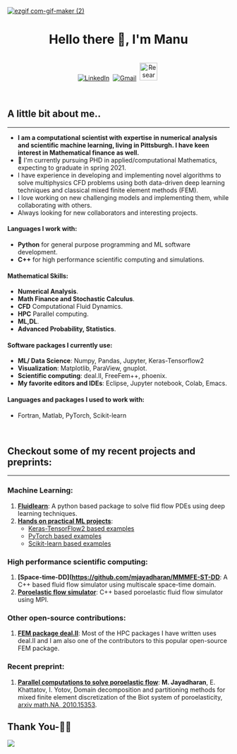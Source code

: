 



  [![ezgif com-gif-maker (2)](https://user-images.githubusercontent.com/35903705/97630615-3d917180-1a06-11eb-89ba-b0061ecd3954.gif)
](https://github.com/mjayadharan/MMMFE-ST-DD) 

<p>
  <h1 align="center"><b>Hello there 👋, I'm Manu </b></h1>
</p>



<p align="center">
<br>
<a href="https://www.linkedin.com/in/manu-jayadharan/"><img  src="https://img.shields.io/badge/linkedin-%230077B5.svg?&style=for-the-badge&logo=linkedin&logoColor=white" alt="LinkedIn" /></a>&nbsp;
  <a href="mailto:manu.jayadharan@gmail.com?subject=Hola%20Sumanth"><img src="https://img.shields.io/badge/gmail-%23D14836.svg?&style=for-the-badge&logo=gmail&logoColor=white" alt="Gmail"/></a>&nbsp;
  <a href="https://www.researchgate.net/profile/Manu_Jayadharan"><img height="40px"  src="https://user-images.githubusercontent.com/35903705/97633429-792e3a80-1a0a-11eb-84d4-42cbfac54a92.png" alt="ResearchGate" /></a>&nbsp;


</p>

<br>


## A little bit about me..  
---------------------
- __I am a computational scientist with expertise in numerical analysis and scientific machine learning,  living in Pittsburgh. I have keen interest in Mathematical finance as well.__
- 🔭  I'm currently pursuing  PHD in applied/computational Mathematics, expecting to graduate in spring 2021.
- I have experience in developing and implementing novel algorithms to solve multiphysics CFD problems using both data-driven deep learning techniques and classical mixed finite element methods (FEM).
- I love working on new challenging models and implementing them, while collaborating with others. 
- Always looking for new collaborators and interesting projects. 
#### Languages I work with: 
- __Python__ for general purpose programming and ML software development.
- __C++__ for high performance scientific computing and simulations.
#### Mathematical Skills: 
- __Numerical Analysis__.  
- __Math Finance and Stochastic Calculus__.  
- __CFD__ Computational Fluid Dynamics.   
- __HPC__ Parallel computing.  
- __ML,DL__.  
- __Advanced Probability, Statistics__.  

#### Software packages I currently use:
- __ML/ Data Science__: Numpy, Pandas, Jupyter, Keras-Tensorflow2
- __Visualization__: Matplotlib, ParaView, gnuplot.
- __Scientific computing__: deal.II, FreeFem++, phoenix.
- __My favorite editors and IDEs__: Eclipse, Jupyter notebook, Colab, Emacs.
#### Languages and packages I used to work with: 
- Fortran, Matlab, PyTorch, Scikit-learn

<br>
   
## Checkout some of my recent projects and preprints:  
---------------------
### Machine Learning:  
1)  __[Fluidlearn](https://github.com/mjayadharan/FluidLearn)__: A python based package to solve  flid flow PDEs using deep learning techniques. 
2) __[Hands on practical ML projects](https://github.com/mjayadharan/ML_mini_projects)__:
   - [Keras-TensorFlow2 based examples](https://github.com/mjayadharan/ML_mini_projects/tree/master/2_Keras:TensorFLow2)
   - [PyTorch based examples](https://github.com/mjayadharan/ML_mini_projects/tree/master/4_PyTorch/01_MNIST_Example)
   - [Scikit-learn based examples](https://github.com/mjayadharan/ML_mini_projects/tree/master/1_scikit-learn-projects)

### High performance scientific computing:  
1)  __[Space-time-DD](https://github.com/mjayadharan/MMMFE-ST-DD__: A C++ based fluid flow simulator using multiscale space-time domain.
2) __[Poroelastic flow simulator](https://github.com/mjayadharan/BiotDD)__: C++ based poroelastic fluid flow simulator using MPI. 

### Other open-source contributions:
1) __[FEM package deal.II](https://www.dealii.org/authors.html)__: Most of the HPC packages I have written uses deal.II and I am also one of the contributors to this popular open-source FEM package. 

### Recent preprint:
1) __[Parallel computations to solve poroelastic flow](https://arxiv.org/abs/2010.15353)__: __M. Jayadharan__, E. Khattatov, I. Yotov, Domain decomposition and partitioning methods for mixed finite element discretization of the Biot system of poroelasticity, [arxiv math.NA, 2010.15353](https://arxiv.org/abs/2010.15353).





## Thank You-🙏🏼




![](https://komarev.com/ghpvc/?username=your-github-mjayadharan&label=NEW+COUNTER)
